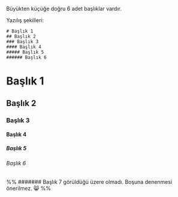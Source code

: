Büyükten küçüğe doğru 6 adet başlıklar vardır.

Yazılış şekilleri:
```
# Başlık 1
## Başlık 2
### Başlık 3
#### Başlık 4
##### Başlık 5
###### Başlık 6
```

# Başlık 1
## Başlık 2
### Başlık 3
#### Başlık 4
##### Başlık 5
###### Başlık 6
%% ####### Başlık 7 görüldüğü üzere olmadı. Boşuna denenmesi önerilmez. 😸 %%